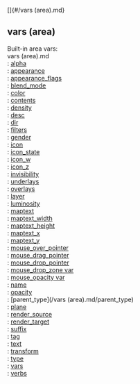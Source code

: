 []{#/vars (area).md}    
## vars (area)    
Built-in area vars:    
vars (area).md    
:   [alpha](/atom/var/alpha)    
:   [appearance](/atom/var/appearance)    
:   [appearance_flags](/atom/var/appearance_flags)    
:   [blend_mode](/atom/var/blend_mode)    
:   [color](/atom/var/color)    
:   [contents](/atom/var/contents)    
:   [density](/atom/var/density)    
:   [desc](/atom/var/desc)    
:   [dir](/atom/var/dir)    
:   [filters](/atom/var/filters)    
:   [gender](/atom/var/gender)    
:   [icon](/atom/var/icon)    
:   [icon_state](/atom/var/icon_state)    
:   [icon_w](/atom/var/icon_w)    
:   [icon_z](/atom/var/icon_z)    
:   [invisibility](/atom/var/invisibility)    
:   [underlays](/atom/var/underlays)    
:   [overlays](/atom/var/overlays)    
:   [layer](/atom/var/layer)    
:   [luminosity](/atom/var/luminosity)    
:   [maptext](/atom/var/maptext)    
:   [maptext_width](/atom/var/maptext_width)    
:   [maptext_height](/atom/var/maptext_height)    
:   [maptext_x](/atom/var/maptext_x)    
:   [maptext_y](/atom/var/maptext_y)    
:   [mouse_over_pointer](/atom/var/mouse_over_pointer)    
:   [mouse_drag_pointer](/atom/var/mouse_drag_pointer)    
:   [mouse_drop_pointer](/atom/var/mouse_drop_pointer)    
:   [mouse_drop_zone var](/atom/var/mouse_drop_zone)    
:   [mouse_opacity var](/atom/var/mouse_opacity)    
:   [name](/atom/var/name)    
:   [opacity](/atom/var/opacity)    
:   [parent_type](/vars (area).md/parent_type)    
:   [plane](/atom/var/plane)    
:   [render_source](/atom/var/render_source)    
:   [render_target](/atom/var/render_target)    
:   [suffix](/atom/var/suffix)    
:   [tag](/datum/var/tag)    
:   [text](/atom/var/text)    
:   [transform](/atom/var/transform)    
:   [type](/datum/var/type)    
:   [vars](/datum/var/vars)    
:   [verbs](/atom/var/verbs)  